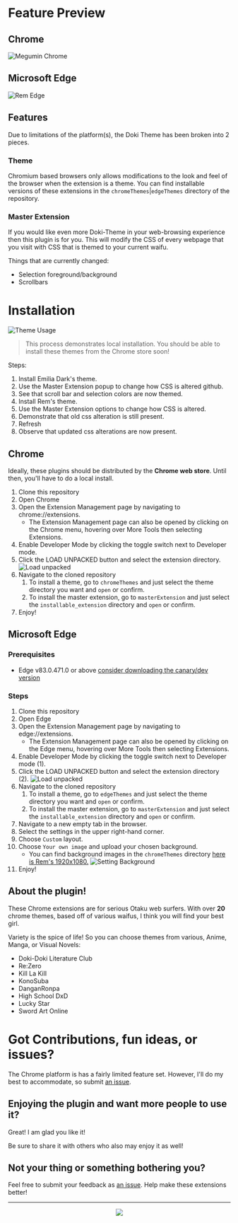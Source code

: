 # Feature Preview

## Chrome
![Megumin Chrome](./screenshots/backgrounds/megumin.png)

## Microsoft Edge
![Rem Edge](./screenshots/backgrounds/rem_edge.png)

## Features

Due to limitations of the platform(s), the Doki Theme has been broken into 2 pieces.

### Theme

Chromium based browsers only allows modifications to the look and feel of the browser when the extension is a theme.
You can find installable versions of these extensions in the `chromeThemes`|`edgeThemes` directory of the repository.

### Master Extension

If you would like even more Doki-Theme in your web-browsing experience then this plugin is for you.
This will modify the CSS of every webpage that you visit with CSS that is themed to your current waifu.

Things that are currently changed:

- Selection foreground/background
- Scrollbars 

# Installation

![Theme Usage](./screenshots/chrome_usage.gif)

> This process demonstrates local installation. 
> You should be able to install these themes from the Chrome store soon!

Steps: 
1. Install Emilia Dark's theme.
1. Use the Master Extension popup to change how CSS is altered github.
1. See that scroll bar and selection colors are now themed.
1. Install Rem's theme.
1. Use the Master Extension options to change how CSS is altered.
1. Demonstrate that old css alteration is still present.
1. Refresh
1. Observe that updated css alterations are now present.

## Chrome

Ideally, these plugins should be distributed by the **Chrome web store**.
Until then, you'll have to do a local install.

1. Clone this repository
1. Open Chrome
1. Open the Extension Management page by navigating to chrome://extensions.
    - The Extension Management page can also be opened by clicking on the Chrome menu, hovering over More Tools then selecting Extensions.
1. Enable Developer Mode by clicking the toggle switch next to Developer mode.
1. Click the LOAD UNPACKED button and select the extension directory.
    ![Load unpacked](https://developer.chrome.com/static/images/get_started/load_extension.png)
1. Navigate to the cloned repository
    1. To install a theme, go to `chromeThemes` and just select the theme directory you want and `open` or confirm.
    1. To install the master extension, go to `masterExtension` and just select the `installable_extension` directory and `open` or confirm.
1. Enjoy!

## Microsoft Edge

### Prerequisites

- Edge v83.0.471.0 or above [consider downloading the canary/dev version](https://www.microsoftedgeinsider.com/en-us/download)

### Steps

1. Clone this repository
1. Open Edge
1. Open the Extension Management page by navigating to edge://extensions.
    - The Extension Management page can also be opened by clicking on the Edge menu, hovering over More Tools then selecting Extensions.
1. Enable Developer Mode by clicking the toggle switch next to Developer mode (1).
1. Click the LOAD UNPACKED button and select the extension directory (2).
![Load unpacked](./screenshots/edge_install.png)
1. Navigate to the cloned repository
    1. To install a theme, go to `edgeThemes` and just select the theme directory you want and `open` or confirm.
    1. To install the master extension, go to `masterExtension` and just select the `installable_extension` directory and `open` or confirm.
1. Navigate to a new empty tab in the browser.
1. Select the settings in the upper right-hand corner.
1. Choose `Custom` layout.
1. Choose `Your own image` and upload your chosen background.
    - You can find background images in the `chromeThemes` directory [here is Rem's 1920x1080.](https://github.com/doki-theme/doki-theme-chrome/blob/master/chromeThemes/Rem's%20Theme/images/rem.png)
![Setting Background](./screenshots/edge_background.gif)
1. Enjoy!

## About the plugin!

These Chrome extensions are for serious Otaku web surfers.
With over **20** chrome themes, based off of various waifus,
I think you will find your best girl.

Variety is the spice of life! 
So you can choose themes from various, Anime, Manga, or Visual Novels:

- Doki-Doki Literature Club
- Re:Zero
- Kill La Kill
- KonoSuba
- DanganRonpa
- High School DxD
- Lucky Star
- Sword Art Online

# Got Contributions, fun ideas, or issues?

The Chrome platform is has a fairly limited feature set.
However, I'll do my best to accommodate, so submit [an issue](https://github.com/doki-theme/doki-theme-chrome/issues/new).

## Enjoying the plugin and want more people to use it?

Great! I am glad you like it!

Be sure to share it with others who also may enjoy it as well!

## Not your thing or something bothering you?

Feel free to submit your feedback as [an issue](https://github.com/doki-theme/doki-theme-chrome/issues/new).
Help make these extensions better!

---
<div align="center">
    <img src="https://doki.assets.unthrottled.io/misc/logo.svg" ></img>
</div>
